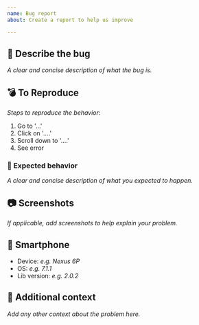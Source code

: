 ```yaml
---
name: Bug report
about: Create a report to help us improve

---
```


## :loudspeaker: Describe the bug
*A clear and concise description of what the bug is.*

## :bomb: To Reproduce
*Steps to reproduce the behavior:*
1. Go to '...'
2. Click on '....'
3. Scroll down to '....'
4. See error

### :wrench: Expected behavior
*A clear and concise description of what you expected to happen.*

## :camera: Screenshots
*If applicable, add screenshots to help explain your problem.*

## :iphone: Smartphone
 - Device: *e.g. Nexus 6P*
 - OS: *e.g. 7.1.1*
 - Lib version: *e.g. 2.0.2*

## :page_facing_up: Additional context
*Add any other context about the problem here.*
